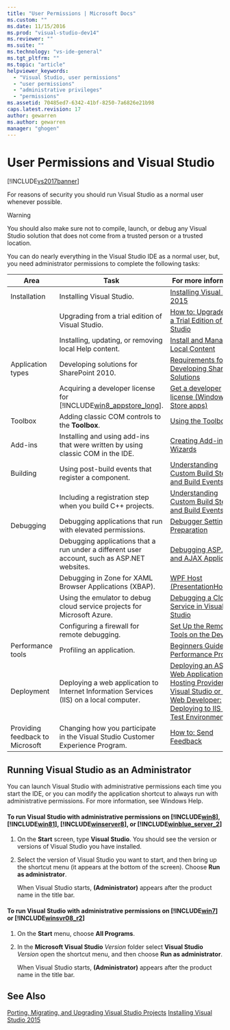```yaml
---
title: "User Permissions | Microsoft Docs"
ms.custom: ""
ms.date: 11/15/2016
ms.prod: "visual-studio-dev14"
ms.reviewer: ""
ms.suite: ""
ms.technology: "vs-ide-general"
ms.tgt_pltfrm: ""
ms.topic: "article"
helpviewer_keywords:
  - "Visual Studio, user permissions"
  - "user permissions"
  - "administrative privileges"
  - "permissions"
ms.assetid: 70485ed7-6342-41bf-8250-7a6826e21b98
caps.latest.revision: 17
author: gewarren
ms.author: gewarren
manager: "ghogen"
---
```

# User Permissions and Visual Studio
[!INCLUDE[vs2017banner](../includes/vs2017banner.md)]

For reasons of security you should run Visual Studio as a normal user whenever possible.

> [!WARNING]
>  You should also make sure not to compile, launch, or debug any Visual Studio solution that does not come from a trusted person or a trusted location.

 You can do nearly everything in the Visual Studio IDE as a normal user, but, you need administrator permissions to complete the following tasks:

|Area|Task|For more information|
|----------|----------|--------------------------|
|Installation|Installing Visual Studio.|[Installing Visual Studio 2015](../install/install-visual-studio-2015.md)|
||Upgrading from a trial edition of Visual Studio.|[How to: Upgrade from a Trial Edition of Visual Studio](../install/how-to-upgrade-from-a-trial-edition-of-visual-studio.md)|
||Installing, updating, or removing local Help content.|[Install and Manage Local Content](../ide/install-and-manage-local-content.md)|
|Application types|Developing solutions for SharePoint 2010.|[Requirements for Developing SharePoint Solutions](http://msdn.microsoft.com/library/ae8ff69d-4540-4380-ab0b-845f7108e89c)|
||Acquiring a developer license for [!INCLUDE[win8_appstore_long](../includes/win8-appstore-long-md.md)].|[Get a developer license (Windows Store apps)](http://go.microsoft.com/fwlink/?LinkID=241313)|
|Toolbox|Adding classic COM controls to the **Toolbox**.|[Using the Toolbox](../ide/using-the-toolbox.md)|
|Add-ins|Installing and using add-ins that were written by using classic COM in the IDE.|[Creating Add-ins and Wizards](http://msdn.microsoft.com/library/c5a47c21-6668-4de3-898d-afa969317e73)|
|Building|Using post-build events that register a component.|[Understanding Custom Build Steps and Build Events](http://msdn.microsoft.com/library/beb2f017-3e9f-4b2c-9b57-2572fd2628e4)|
||Including a registration step when you build C++ projects.|[Understanding Custom Build Steps and Build Events](http://msdn.microsoft.com/library/beb2f017-3e9f-4b2c-9b57-2572fd2628e4)|
|Debugging|Debugging applications that run with elevated permissions.|[Debugger Settings and Preparation](../debugger/debugger-settings-and-preparation.md)|
||Debugging applications that a run under a different user account, such as ASP.NET websites.|[Debugging ASP.NET and AJAX Applications](../debugger/debugging-aspnet-and-ajax-applications.md)|
||Debugging in Zone for XAML Browser Applications (XBAP).|[WPF Host (PresentationHost.exe)](http://msdn.microsoft.com/library/3215bfa1-722c-4ac8-a7c5-bdd02d30afbd)|
||Using the emulator to debug cloud service projects for Microsoft Azure.|[Debugging a Cloud Service in Visual Studio](http://go.microsoft.com/fwlink/?LinkId=266725)|
||Configuring a firewall for remote debugging.|[Set Up the Remote Tools on the Device](http://msdn.microsoft.com/library/90f45630-0d26-4698-8c1f-63f85a12db9c)|
|Performance tools|Profiling an application.|[Beginners Guide to Performance Profiling](../profiling/beginners-guide-to-performance-profiling.md)|
|Deployment|Deploying a web application to Internet Information Services (IIS) on a local computer.|[Deploying an ASP.NET Web Application to a Hosting Provider using Visual Studio or Visual Web Developer: Deploying to IIS as a Test Environment](http://go.microsoft.com/fwlink/?LinkId=266478)|
|Providing feedback to Microsoft|Changing how you participate in the Visual Studio Customer Experience Program.|[How to: Send Feedback](../misc/how-to-send-feedback-about-visual-studio.md)|

## Running Visual Studio as an Administrator
 You can launch Visual Studio with administrative permissions each time you start the IDE, or you can modify the application shortcut to always run with administrative permissions. For more information, see Windows Help.

#### To run Visual Studio with administrative permissions on [!INCLUDE[win8](../includes/win8-md.md)], [!INCLUDE[win81](../includes/win81-md.md)], [!INCLUDE[winserver8](../includes/winserver8-md.md)], or [!INCLUDE[winblue_server_2](../includes/winblue-server-2-md.md)]

1.  On the **Start** screen, type **Visual Studio**. You should see the version or versions of Visual Studio you have installed.

2.  Select the version of Visual Studio you want to start, and then bring up the shortcut menu (it appears at the bottom of the screen). Choose **Run as administrator**.

     When Visual Studio starts, **(Administrator)** appears after the product name in the title bar.

#### To run Visual Studio with administrative permissions on [!INCLUDE[win7](../includes/win7-md.md)] or [!INCLUDE[winsvr08_r2](../includes/winsvr08-r2-md.md)]

1.  On the **Start** menu, choose **All Programs**.

2.  In the **Microsoft Visual Studio** *Version* folder select  **Visual Studio** *Version* open the shortcut menu, and then choose **Run as administrator**.

     When Visual Studio starts, **(Administrator)** appears after the product name in the title bar.

## See Also
 [Porting, Migrating, and Upgrading Visual Studio Projects](../porting/porting-migrating-and-upgrading-visual-studio-projects.md)
 [Installing Visual Studio 2015](../install/install-visual-studio-2015.md)
